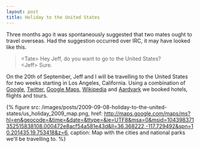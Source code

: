 ```yaml
---
layout: post
title: Holiday to the United States
---
```


Three months ago it was spontaneously suggested that two mates ought to travel overseas. Had the suggestion occurred over IRC, it may have looked like this. 

> &lt;Tate&gt; Hey Jeff, do you want to go to the United States?<br/>
> &lt;Jeff&gt; Sure.

On the 20th of September, Jeff and I will be travelling to the United States for two weeks starting in Los Angeles, California. Using a combination of [Google](http://google.com), [Twitter](http://twitter.com/), [Google Maps](http://maps.google.com/), [Wikipedia](http://en.wikipedia.org/) and [Aardvark](http://vark.com/) we booked hotels, flights and tours. 

{% figure src: /images/posts/2009-09-08-holiday-to-the-united-states/us_holiday_2009_map.png, href: http://maps.google.com/maps/ms?hl=en&geocode=&time=&date=&ttype=&ie=UTF8&msa=0&msid=104398371352515838108.000472e8acf54a581e43d&ll=36.368222,-117.729492&spn=10.201435,19.753418&z=6, caption: Map with the cities and national parks we'll be travelling to. %}
